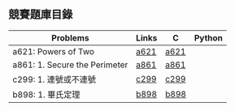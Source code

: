 ## 競賽題庫目錄

|Problems|Links|C|Python|
|-|-|-|-|
|a621: Powers of Two|[a621](Contents/a621/a621.md)|[a621](Contents/a621/a621.c)||
|a861: 1. Secure the Perimeter|[a861](Contents/a861/a861.md)|[a861](Contents/a861/a861.c)||
|c299: 1. 連號或不連號|[c299](Contents/c299/c299.md)|[c299](Contents/c299/c299.c)||
|b898: 1. 畢氏定理|[b898](Contents/b898/b898.md)|[b898](Contents/b898/b898.c)||
